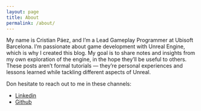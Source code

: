 ```yaml
---
layout: page
title: About
permalink: /about/
---
```


My name is Cristian Páez, and I’m a Lead Gameplay Programmer at Ubisoft Barcelona. I’m passionate about game development with Unreal Engine, which is why I created this blog. My goal is to share notes and insights from my own exploration of the engine, in the hope they’ll be useful to others. These posts aren’t formal tutorials — they’re personal experiences and lessons learned while tackling different aspects of Unreal.

Don hesitate to reach out to me in these channels:
- [Linkedin](www.linkedin.com/in/cristianpaezr)
- [Github](https://github.com/Cristian2554)
